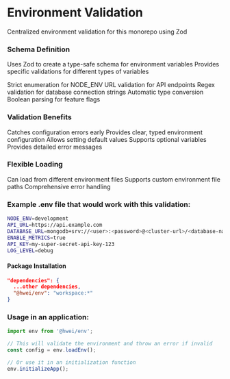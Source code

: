 # Environment Validation

Centralized environment validation for this monorepo using Zod

### Schema Definition

Uses Zod to create a type-safe schema for environment variables
Provides specific validations for different types of variables

Strict enumeration for NODE_ENV
URL validation for API endpoints
Regex validation for database connection strings
Automatic type conversion
Boolean parsing for feature flags

### Validation Benefits

Catches configuration errors early
Provides clear, typed environment configuration
Allows setting default values
Supports optional variables
Provides detailed error messages

### Flexible Loading

Can load from different environment files
Supports custom environment file paths
Comprehensive error handling

### Example .env file that would work with this validation:

```sh
NODE_ENV=development
API_URL=https://api.example.com
DATABASE_URL=mongodb+srv://<user>:<password>@<cluster-url>/<database-name>?retryWrites=true&w=majority&appName=<app-name>
ENABLE_METRICS=true
API_KEY=my-super-secret-api-key-123
LOG_LEVEL=debug
```

#### Package Installation

```json
"dependencies": {
  ...other dependencies,
  "@hwei/env": "workspace:*"
}
```

### Usage in an application:

```ts
import env from '@hwei/env';

// This will validate the environment and throw an error if invalid
const config = env.loadEnv();

// Or use it in an initialization function
env.initializeApp();
```
